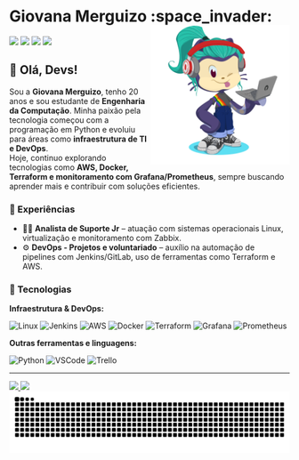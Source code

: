 <h1 align="left"> Giovana Merguizo :space_invader: </h1> 

<img align="right" width="250px" style="margin-top:-20px" src="./Midias/my-octocat.png">

<div display="inline-block">
  <a href="mailto:giovana.pontes5654@hotmail.com" target="_blank"><img src="https://img.shields.io/badge/Outlook-0078D4?style=for-the-badge&logo=microsoft-outlook&logoColor=white"></a>
  <a href="mailto:giovana.pontes56@gmail.com" target="_blank"><img src="https://img.shields.io/badge/Gmail-D14836?style=for-the-badge&logo=gmail&logoColor=white"></a>
  <a href="https://www.linkedin.com/in/giovana-merguizo" target="_blank"><img src="https://img.shields.io/badge/-LinkedIn-0077B5?style=for-the-badge&logo=linkedin&logoColor=white"></a>
  <a href="https://instagram.com/gi.merguizo" target="_blank"><img src="https://img.shields.io/badge/-Instagram-E4405F?style=for-the-badge&logo=instagram&logoColor=white"></a>
</div>

## 👋 Olá, Devs!
Sou a **Giovana Merguizo**, tenho 20 anos e sou estudante de **Engenharia da Computação**. Minha paixão pela tecnologia começou com a programação em Python e evoluiu para áreas como **infraestrutura de TI e DevOps**.<br>
Hoje, continuo explorando tecnologias como **AWS, Docker, Terraform e monitoramento com Grafana/Prometheus**, sempre buscando aprender mais e contribuir com soluções eficientes.

### 💼 Experiências
- 👩‍💻 **Analista de Suporte Jr** – atuação com sistemas operacionais Linux, virtualização e monitoramento com Zabbix.
- ⚙️ **DevOps - Projetos e voluntariado** – auxílio na automação de pipelines com Jenkins/GitLab, uso de ferramentas como Terraform e AWS.

### 🚀 Tecnologias
**Infraestrutura & DevOps:**
<div>
  <img title="Linux" src="https://cdn.jsdelivr.net/gh/devicons/devicon/icons/linux/linux-original.svg" width="50"/>
  <img title="Jenkins" src="https://cdn.jsdelivr.net/gh/devicons/devicon/icons/jenkins/jenkins-original.svg" width="50"/>
  <img title="AWS" src="https://cdn.jsdelivr.net/gh/devicons/devicon/icons/amazonwebservices/amazonwebservices-original-wordmark.svg" width="50"/>
  <img title="Docker" src="https://cdn.jsdelivr.net/gh/devicons/devicon/icons/docker/docker-plain-wordmark.svg" width="50"/>
  <img title="Terraform" src="https://cdn.jsdelivr.net/gh/devicons/devicon/icons/terraform/terraform-original.svg" width="50"/>
  <img title="Grafana" src="https://cdn.jsdelivr.net/gh/devicons/devicon/icons/grafana/grafana-original.svg" width="50"/>
  <img title="Prometheus" src="https://cdn.jsdelivr.net/gh/devicons/devicon/icons/prometheus/prometheus-original.svg" width="50"/>
</div>
                

**Outras ferramentas e linguagens:**
<div>
  <img title="Python" src="https://cdn.jsdelivr.net/gh/devicons/devicon/icons/python/python-original.svg" width="50"/>
  <img title="VSCode" src="https://cdn.jsdelivr.net/gh/devicons/devicon/icons/vscode/vscode-original.svg" width="50"/>
  <img title="Trello" src="https://cdn.jsdelivr.net/gh/devicons/devicon/icons/trello/trello-plain.svg" width="50"/>
</div>

---
<div>
  <a href="https://github.com/GiMerguizo">
  <img height="180em" loading="lazy" height="180em" src="https://github-readme-stats.vercel.app/api/top-langs/?username=GiMerguizo&layout=compact&langs_count=7&theme=github_dark"/>
  <img height="180em" loading="lazy" height="180em" src="https://github-readme-stats.vercel.app/api?username=GiMerguizo&show_icons=true&theme=github_dark&include_all_commits=true&count_private=true"/>
</div>

<picture>
  <source media="(prefers-color-scheme: dark)" srcset="https://raw.githubusercontent.com/GiMerguizo/GiMerguizo/output/github-contribution-grid-snake-dark.svg">
  <source media="(prefers-color-scheme: light)" srcset="https://raw.githubusercontent.com/GiMerguizo/GiMerguizo/output/github-contribution-grid-snake.svg">
  <img alt="github contribution grid snake animation" src="https://raw.githubusercontent.com/GiMerguizo/GiMerguizo/output/github-contribution-grid-snake.svg">
</picture>
<br><br>

